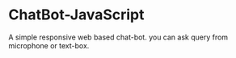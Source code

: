 # ChatBot-JavaScript
A simple responsive web based chat-bot. you can ask query from microphone or text-box. 
